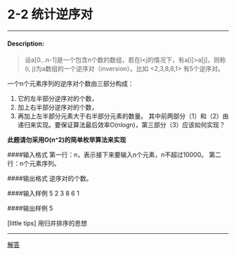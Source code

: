 # 2-2  统计逆序对
---
#### Description:
> 设a[0…n-1]是一个包含n个数的数组，若在i<j的情况下，有a[i]>a[j]，则称(i, j)为a数组的一个逆序对（inversion）。比如 <2,3,8,6,1> 有5个逆序对。

一个n个元素序列的逆序对个数由三部分构成：
1. 它的左半部分逆序对的个数，
2. 加上右半部分逆序对的个数，
3.  再加上左半部分元素大于右半部分元素的数量。
其中前两部分（1）和（2）由递归来实现。要保证算法最后效率O(nlogn)，第三部分（3）应该如何实现？

**此题请勿采用O(n^2)的简单枚举算法来实现**

####输入格式
第一行：n，表示接下来要输入n个元素，n不超过10000。
第二行：n个元素序列。

####输出格式
逆序对的个数。

####输入样例
5
2 3 8 6 1

####输出样例
5


[little tips] 用归并排序的思想 


---


[解答](../源码/2-2.cpp)